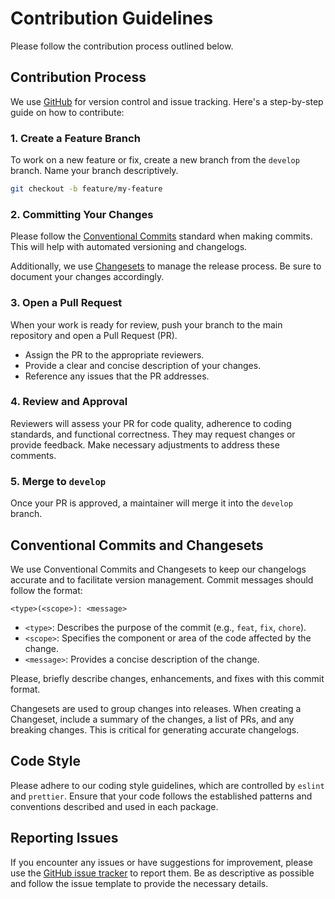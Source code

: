 # Contribution Guidelines

Please follow the contribution process outlined below.

## Contribution Process

We use [GitHub](https://github.com/ApiTreeCZ/toolbox) for version control and issue tracking. Here's a
step-by-step guide on how to contribute:

### 1. Create a Feature Branch

To work on a new feature or fix, create a new branch from the `develop` branch. Name your branch descriptively.

```bash
git checkout -b feature/my-feature
```

### 2. Committing Your Changes

Please follow the [Conventional Commits](https://www.conventionalcommits.org/en/v1.0.0/) standard when making commits.
This will help with automated versioning and changelogs.

Additionally, we use [Changesets](https://github.com/changesets/changesets) to manage the release process. Be sure to
document your changes accordingly.

### 3. Open a Pull Request

When your work is ready for review, push your branch to the main repository and open a Pull Request (PR).

- Assign the PR to the appropriate reviewers.
- Provide a clear and concise description of your changes.
- Reference any issues that the PR addresses.

### 4. Review and Approval

Reviewers will assess your PR for code quality, adherence to coding standards, and functional correctness. They may
request changes or provide feedback. Make necessary adjustments to address these comments.

### 5. Merge to `develop`

Once your PR is approved, a maintainer will merge it into the `develop` branch.

## Conventional Commits and Changesets

We use Conventional Commits and Changesets to keep our changelogs accurate and to facilitate version management. Commit
messages should follow the format:

```
<type>(<scope>): <message>
```

- `<type>`: Describes the purpose of the commit (e.g., `feat`, `fix`, `chore`).
- `<scope>`: Specifies the component or area of the code affected by the change.
- `<message>`: Provides a concise description of the change.

Please, briefly describe changes, enhancements, and fixes with this commit format.

Changesets are used to group changes into releases. When creating a Changeset, include a summary of the changes, a list
of PRs, and any breaking changes. This is critical for generating accurate changelogs.

## Code Style

Please adhere to our coding style guidelines, which are controlled by `eslint` and `prettier`. Ensure
that your code follows the established patterns and conventions described and used in each package.

## Reporting Issues

If you encounter any issues or have suggestions for improvement, please use
the [GitHub issue tracker](https://github.com/ApiTreeCZ/toolbox/issues) to report them. Be
as descriptive as possible and follow the issue template to provide the necessary details.
